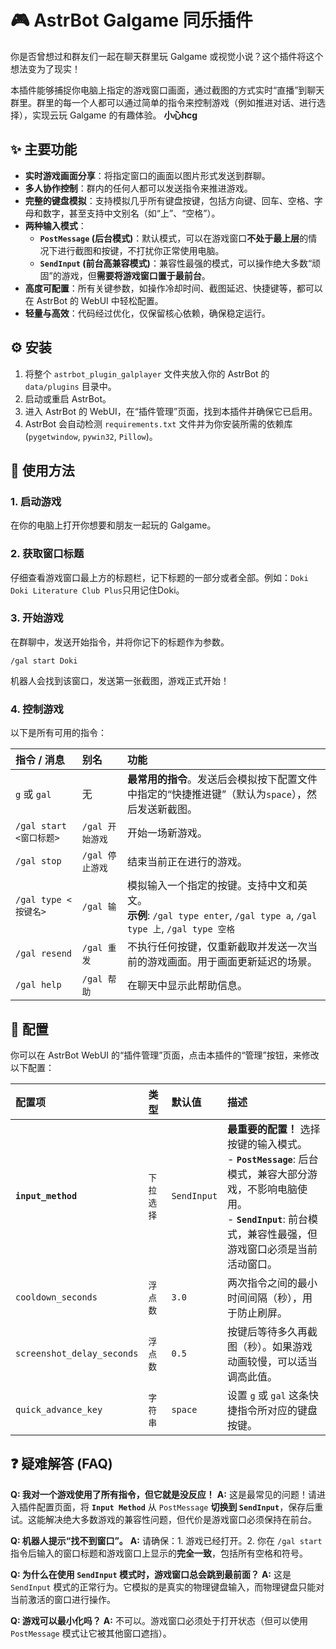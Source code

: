 
# 🎮 AstrBot Galgame 同乐插件

你是否曾想过和群友们一起在聊天群里玩 Galgame 或视觉小说？这个插件将这个想法变为了现实！

本插件能够捕捉你电脑上指定的游戏窗口画面，通过截图的方式实时“直播”到聊天群里。群里的每一个人都可以通过简单的指令来控制游戏（例如推进对话、进行选择），实现云玩 Galgame 的有趣体验。
**小心hcg**

## ✨ 主要功能

*   **实时游戏画面分享**：将指定窗口的画面以图片形式发送到群聊。
*   **多人协作控制**：群内的任何人都可以发送指令来推进游戏。
*   **完整的键盘模拟**：支持模拟几乎所有键盘按键，包括方向键、回车、空格、字母和数字，甚至支持中文别名（如“上”、“空格”）。
*   **两种输入模式**：
    *   **`PostMessage` (后台模式)**：默认模式，可以在游戏窗口**不处于最上层**的情况下进行截图和按键，不打扰你正常使用电脑。
    *   **`SendInput` (前台高兼容模式)**：兼容性最强的模式，可以操作绝大多数“顽固”的游戏，但**需要将游戏窗口置于最前台**。
*   **高度可配置**：所有关键参数，如操作冷却时间、截图延迟、快捷键等，都可以在 AstrBot 的 WebUI 中轻松配置。
*   **轻量与高效**：代码经过优化，仅保留核心依赖，确保稳定运行。

## ⚙️ 安装

1.  将整个 `astrbot_plugin_galplayer` 文件夹放入你的 AstrBot 的 `data/plugins` 目录中。
2.  启动或重启 AstrBot。
3.  进入 AstrBot 的 WebUI，在“插件管理”页面，找到本插件并确保它已启用。
4.  AstrBot 会自动检测 `requirements.txt` 文件并为你安装所需的依赖库 (`pygetwindow`, `pywin32`, `Pillow`)。

## 🚀 使用方法

### 1. 启动游戏

在你的电脑上打开你想要和朋友一起玩的 Galgame。

### 2. 获取窗口标题

仔细查看游戏窗口最上方的标题栏，记下标题的一部分或者全部。例如：`Doki Doki Literature Club Plus`只用记住Doki。

### 3. 开始游戏

在群聊中，发送开始指令，并将你记下的标题作为参数。

```
/gal start Doki
```

机器人会找到该窗口，发送第一张截图，游戏正式开始！

### 4. 控制游戏

以下是所有可用的指令：

| 指令 / 消息 | 别名 | 功能 |
| :--- | :--- | :--- |
| `g` 或 `gal` | 无 | **最常用的指令**。发送后会模拟按下配置文件中指定的“快捷推进键”（默认为`space`），然后发送新截图。 |
| `/gal start <窗口标题>` | `/gal 开始游戏` | 开始一场新游戏。 |
| `/gal stop` | `/gal 停止游戏` | 结束当前正在进行的游戏。 |
| `/gal type <按键名>` | `/gal 输` | 模拟输入一个指定的按键。支持中文和英文。<br>**示例**: `/gal type enter`, `/gal type a`, `/gal type 上`, `/gal type 空格` |
| `/gal resend` | `/gal 重发` | 不执行任何按键，仅重新截取并发送一次当前的游戏画面。用于画面更新延迟的场景。 |
| `/gal help` | `/gal 帮助` | 在聊天中显示此帮助信息。 |

## 🔧 配置

你可以在 AstrBot WebUI 的“插件管理”页面，点击本插件的“管理”按钮，来修改以下配置：

| 配置项 | 类型 | 默认值 | 描述 |
| :--- | :--- | :--- | :--- |
| **`input_method`** | `下拉选择` | `SendInput` | **最重要的配置！** 选择按键的输入模式。<br>- **`PostMessage`**: 后台模式，兼容大部分游戏，不影响电脑使用。<br>- **`SendInput`**: 前台模式，兼容性最强，但游戏窗口必须是当前活动窗口。 |
| `cooldown_seconds` | `浮点数` | `3.0` | 两次指令之间的最小时间间隔（秒），用于防止刷屏。 |
| `screenshot_delay_seconds`| `浮点数` | `0.5` | 按键后等待多久再截图（秒）。如果游戏动画较慢，可以适当调高此值。 |
| `quick_advance_key` | `字符串` | `space` | 设置 `g` 或 `gal` 这条快捷指令所对应的键盘按键。 |

## ❓ 疑难解答 (FAQ)

**Q: 我对一个游戏使用了所有指令，但它就是没反应！**
**A:** 这是最常见的问题！请进入插件配置页面，将 **`Input Method`** 从 `PostMessage` **切换到 `SendInput`**，保存后重试。这能解决绝大多数游戏的兼容性问题，但代价是游戏窗口必须保持在前台。

**Q: 机器人提示“找不到窗口”。**
**A:** 请确保：1. 游戏已经打开。2. 你在 `/gal start` 指令后输入的窗口标题和游戏窗口上显示的**完全一致**，包括所有空格和符号。

**Q: 为什么在使用 `SendInput` 模式时，游戏窗口总会跳到最前面？**
**A:** 这是 `SendInput` 模式的正常行为。它模拟的是真实的物理键盘输入，而物理键盘只能对当前激活的窗口进行操作。

**Q: 游戏可以最小化吗？**
**A:** 不可以。游戏窗口必须处于打开状态（但可以使用 `PostMessage` 模式让它被其他窗口遮挡）。
